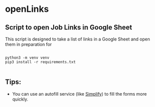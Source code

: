 # openLinks
## Script to open Job Links in Google Sheet
This script is designed to take a list of links in a Google Sheet and open them in preparation for 
<pre>
<code>
python3 -m venv venv
pip3 install -r requirements.txt
</code>
</pre>
## Tips:
- You can use an autofill service (like [Simplify](simplify.jobs)) to fill the forms more quickly.
